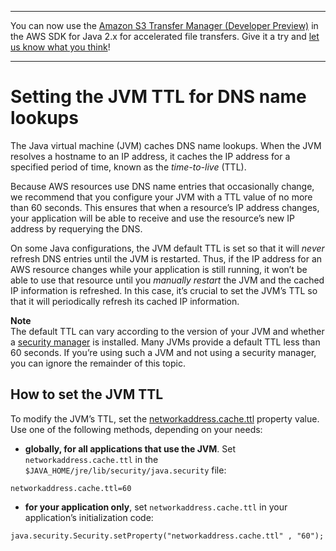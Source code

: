 --------

You can now use the [Amazon S3 Transfer Manager \(Developer Preview\)](https://bit.ly/2WQebiP) in the AWS SDK for Java 2\.x for accelerated file transfers\. Give it a try and [let us know what you think](https://bit.ly/3zT1YYM)\!

--------

# Setting the JVM TTL for DNS name lookups<a name="jvm-ttl-dns"></a>

The Java virtual machine \(JVM\) caches DNS name lookups\. When the JVM resolves a hostname to an IP address, it caches the IP address for a specified period of time, known as the *time\-to\-live* \(TTL\)\.

Because AWS resources use DNS name entries that occasionally change, we recommend that you configure your JVM with a TTL value of no more than 60 seconds\. This ensures that when a resource’s IP address changes, your application will be able to receive and use the resource’s new IP address by requerying the DNS\.

On some Java configurations, the JVM default TTL is set so that it will *never* refresh DNS entries until the JVM is restarted\. Thus, if the IP address for an AWS resource changes while your application is still running, it won’t be able to use that resource until you *manually restart* the JVM and the cached IP information is refreshed\. In this case, it’s crucial to set the JVM’s TTL so that it will periodically refresh its cached IP information\.

**Note**  
The default TTL can vary according to the version of your JVM and whether a [security manager](http://docs.oracle.com/javase/tutorial/essential/environment/security.html) is installed\. Many JVMs provide a default TTL less than 60 seconds\. If you’re using such a JVM and not using a security manager, you can ignore the remainder of this topic\.

## How to set the JVM TTL<a name="how-to-set-the-jvm-ttl"></a>

To modify the JVM’s TTL, set the [networkaddress\.cache\.ttl](http://docs.oracle.com/javase/7/docs/technotes/guides/net/properties.html) property value\. Use one of the following methods, depending on your needs:
+  **globally, for all applications that use the JVM**\. Set `networkaddress.cache.ttl` in the `$JAVA_HOME/jre/lib/security/java.security` file:

  ```
  networkaddress.cache.ttl=60
  ```
+  **for your application only**, set `networkaddress.cache.ttl` in your application’s initialization code:

  ```
  java.security.Security.setProperty("networkaddress.cache.ttl" , "60");
  ```